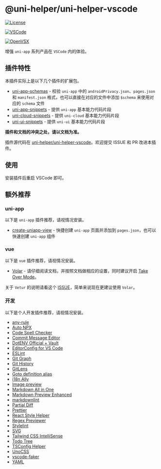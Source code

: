 # @uni-helper/uni-helper-vscode

[![License](https://img.shields.io/github/license/uni-helper/uni-helper-vscode)](https://github.com/uni-helper/uni-helper-vscode/blob/main/LICENSE)

[![VSCode](https://vsmarketplacebadge.apphb.com/version-short/uni-helper.uni-helper-vscode.png)](https://marketplace.visualstudio.com/items?itemName=uni-helper.uni-helper-vscode)

[![OpenVSX](https://img.shields.io/badge/dynamic/json?color=brightgreen&label=OpenVSX&query=%24.version&url=https%3A%2F%2Fopen-vsx.org%2Fapi%2Funi-helper%2Funi-helper-vscode)](https://open-vsx.org/extension/uni-helper/uni-helper-vscode)

增强 `uni-app` 系列产品在 `VSCode` 内的体验。

## 插件特性

本插件实际上是以下几个插件的扩展包。

- [uni-app-schemas](https://marketplace.visualstudio.com/items?itemName=uni-helper.uni-app-schemas-vscode) - 校验 `uni-app` 中的 `androidPrivacy.json`、`pages.json` 和 `manifest.json` 格式，也可以直接在对应的文件中添加 `$schema` 来使用对应的 `schema` 文件
- [uni-app-snippets](https://marketplace.visualstudio.com/items?itemName=uni-helper.uni-app-snippets-vscode) - 提供 `uni-app` 基本能力代码片段
- [uni-cloud-snippets](https://marketplace.visualstudio.com/items?itemName=uni-helper.uni-cloud-snippets-vscode) - 提供 `uni-cloud` 基本能力代码片段
- [uni-ui-snippets](https://marketplace.visualstudio.com/items?itemName=uni-helper.uni-ui-snippets-vscode) - 提供 `uni-ui` 基本能力代码片段

**插件和文档的冲突之处，请以文档为准。**

插件源代码在 [uni-helper/uni-helper-vscode](https://github.com/uni-helper/uni-helper-vscode)。欢迎提交 ISSUE 和 PR 改进本插件。

## 使用

安装插件后重启 VSCode 即可。

## 额外推荐

### uni-app

以下是 `uni-app` 插件推荐，请视情况安装。

- [create-uniapp-view](https://marketplace.visualstudio.com/items?itemName=mrmaoddxxaa.create-uniapp-view) - 快捷创建 `uni-app` 页面并添加到 `pages.json`，也可以快速创建 `uni-app` 组件

### vue

以下是 `vue` 插件推荐，请视情况安装。

- [Volar](https://marketplace.visualstudio.com/items?itemName=vue.volar) - 请仔细阅读文档，并按照文档做相应的设置，同时建议开启 [Take Over Mode](https://github.com/johnsoncodehk/volar/discussions/471)。

关于 `Vetur` 的说明请看这个 [ISSUE](https://github.com/vuejs/vetur/issues/3476)，简单来说现在更建议使用 `Volar`。

### 开发

以下是个人开发插件推荐，请视情况安装。

- [any-rule](https://marketplace.visualstudio.com/items?itemName=russell.any-rule)
- [Auto NPX](https://marketplace.visualstudio.com/items?itemName=antfu.auto-npx)
- [Code Spell Checker](https://marketplace.visualstudio.com/items?itemName=streetsidesoftware.code-spell-checker)
- [Commit Message Editor](https://marketplace.visualstudio.com/items?itemName=adam-bender.commit-message-editor)
- [DotENV Official + Vault](https://marketplace.visualstudio.com/items?itemName=dotenv.dotenv-vscode)
- [EditorConfig for VS Code](https://marketplace.visualstudio.com/items?itemName=EditorConfig.EditorConfig)
- [ESLint](https://marketplace.visualstudio.com/items?itemName=dbaeumer.vscode-eslint)
- [Git Graph](https://marketplace.visualstudio.com/items?itemName=mhutchie.git-graph)
- [Git History](https://marketplace.visualstudio.com/items?itemName=donjayamanne.githistory)
- [GitLens](https://marketplace.visualstudio.com/items?itemName=eamodio.gitlens)
- [Goto definition alias](https://marketplace.visualstudio.com/items?itemName=antfu.goto-alias)
- [i18n Ally](https://marketplace.visualstudio.com/items?itemName=Lokalise.i18n-ally)
- [Image preview](https://marketplace.visualstudio.com/items?itemName=kisstkondoros.vscode-gutter-preview)
- [Markdown All in One](https://marketplace.visualstudio.com/items?itemName=yzhang.markdown-all-in-one)
- [Markdown Preview Enhanced](https://marketplace.visualstudio.com/items?itemName=shd101wyy.markdown-preview-enhanced)
- [markdownlint](https://marketplace.visualstudio.com/items?itemName=DavidAnson.vscode-markdownlint)
- [Partial Diff](https://marketplace.visualstudio.com/items?itemName=ryu1kn.partial-diff)
- [Prettier](https://marketplace.visualstudio.com/items?itemName=esbenp.prettier-vscode)
- [React Style Helper](https://marketplace.visualstudio.com/items?itemName=iceworks-team.iceworks-style-helper)
- [Regex Previewer](https://marketplace.visualstudio.com/items?itemName=chrmarti.regex)
- [Stylelint](https://marketplace.visualstudio.com/items?itemName=stylelint.vscode-stylelint)
- [SVG](https://marketplace.visualstudio.com/items?itemName=jock.svg)
- [Tailwind CSS IntelliSense](https://marketplace.visualstudio.com/items?itemName=bradlc.vscode-tailwindcss)
- [Todo Tree](https://marketplace.visualstudio.com/items?itemName=Gruntfuggly.todo-tree)
- [TSConfig Helper](https://marketplace.visualstudio.com/items?itemName=johnsoncodehk.vscode-tsconfig-helper)
- [UnoCSS](https://marketplace.visualstudio.com/items?itemName=antfu.unocss)
- [vscode-faker](https://marketplace.visualstudio.com/items?itemName=deerawan.vscode-faker)
- [YAML](https://marketplace.visualstudio.com/items?itemName=redhat.vscode-yaml)
